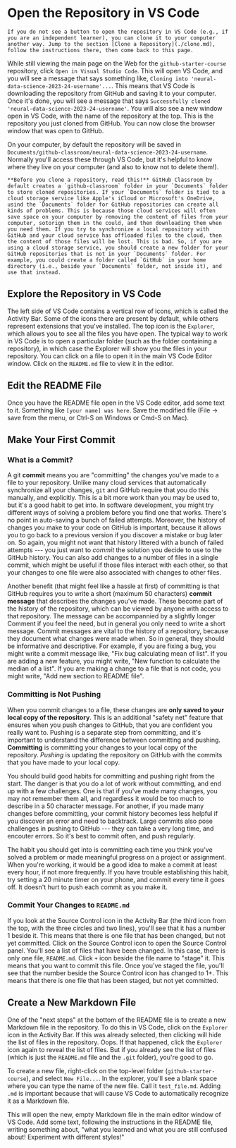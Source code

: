 # Open the Repository in VS Code

```{note}
If you do not see a button to open the repository in VS Code (e.g., if you are an independent learner), you can clone it to your computer another way. Jump to the section [Clone a Repository](./clone.md), follow the instructions there, then come back to this page.
```

While still viewing the main page on the Web for the `github-starter-course` repository, click `Open in Visual Studio Code`. This will open VS Code, and you will see a message that says something like, `Cloning into 'neural-data-science-2023-24-username'...`. This means that VS Code is downloading the repository from GitHub and saving it to your computer. Once it's done, you will see a message that says `Successfully cloned 'neural-data-science-2023-24-username'`. You will also see a new window open in VS Code, with the name of the repository at the top. This is the repository you just cloned from GitHub. You can now close the browser window that was open to GitHub.

On your computer, by default the repository will be saved in `Documents/github-classroom/neural-data-science-2023-24-username`. Normally you'll access these through VS Code, but it's helpful to know where they live on your computer (and also to know not to delete them!).

```{note}
**Before you clone a repository, read this!** GitHub Classroom by default creates a `github-classroom` folder in your `Documents` folder to store cloned repositories. If your `Documents` folder is tied to a cloud storage service like Apple's iCloud or Microsoft's OneDrive, usind the `Documents` folder for GitHub repositories can create all kinds of problems. This is because those cloud services will often save space on your computer by removing the content of files from your computer, sotorign them in the could, and then downloading them when you need them. If you try to synchronize a local repository with GitHub and your cloud service has offloaded files to the cloud, then the content of those files will be lost. This is bad. So, if you are using a cloud storage service, you should create a new folder for your GitHub repositories that is not in your `Documents` folder. For example, you could create a folder called `GitHub` in your home directory (i.e., beside your `Documents` folder, not inside it), and use that instead.
```

## Explore the Repository in VS Code
The left side of VS Code contains a vertical row of icons, which is called the Activity Bar. Some of the icons there are present by default, while others represent extensions that you've installed. The top icon is the `Explorer`, which allows you to see all the files you have open. The typical way to work in VS Code is to open a particular folder (such as the folder containing a repository), in which case the Explorer will show you the files in your repository. You can click on a file to open it in the main VS Code Editor window. Click on the `README.md` file to view it in the editor.

## Edit the README File
Once you have the README file open in the VS Code editor, add some text to it. Something like `[your name] was here`. Save the modified file (File -> save from the menu, or Ctrl-S on Windows or Cmd-S on Mac). 

## Make Your First Commit

### What is a Commit?

A git **commit** means you are "committing" the changes you've made to a file to your repository. Unlike many cloud services that automatically synchronize all your changes, `git` and GitHub require that you do this manually, and explicitly. This is a bit more work than you may be used to, but it's a good habit to get into. In software development, you might try different ways of solving a problem before you find one that works. There's no point in auto-saving a bunch of failed attempts. Moreover, the history of changes you make to your code on GitHub is important, because it allows you to go back to a previous version if you discover a mistake or bug later on. So again, you might not want that history littered with a bunch of failed attempts --- you just want to *commit* the solution you decide to use to the GitHub history. You can also add changes to a number of files in a single commit, which might be useful if those files interact with each other, so that your changes to one file were also associated with changes to other files. 

Another benefit (that might feel like a hassle at first) of committing is that GitHub requires you to write a short (maximum 50 characters) **commit message** that describes the changes you've made. These become part of the history of the repository, which can be viewed by anyone with access to that repository. The message can be accompannied by a slightly longer Comment if you feel the need, but in general you only need to write a short message. Commit messages are vital to the history of a repository, because they document what changes were made when. So in general, they should be informative and descriptive. For example, if you are fixing a bug, you might write a commit message like, "Fix bug calculating mean of list". If you are adding a new feature, you might write, "New function to calculate the median of a list". If you are making a change to a file that is not code, you might write, "Add new section to README file".

### Committing is Not Pushing

When you commit changes to a file, these changes are **only saved to your local copy of the repository**. This is an additional "safety net" feature that ensures when you push changes to GitHub, that you are confident you really want to. Pushing is a separate step from committing, and it's important to understand the difference between committing and pushing. **Committing** is committing your changes to your local copy of the repository. *Pushing* is updating the repository on GitHub with the commits that you have made to your local copy. 

You should build good habits for committing and pushing right from the start. The danger is that you do a lot of work without committing, and end up with a few challenges. One is that if you've made many changes, you may not remember them all, and regardless it would be too much to describe in a 50 character message. For another, if you made many changes before committing, your commit history becomes less helpful if you discover an error and need to backtrack. Large commits also pose challenges in pushing to GitHub --- they can take a very long time, and encouter errors. So it's best to commit often, and push regularly.

The habit you should get into is committing each time you think you've solved a problem or made meaningful progress on a project or assignment. When you're working, it would be a good idea to make a commit at least every hour, if not more frequently. If you have trouble establishing this habit, try setting a 20 minute timer on your phone, and commit every time it goes off. It doesn't hurt to push each commit as you make it.


### Commit Your Changes to `README.md`

If you look at the Source Control icon in the Activity Bar (the third icon from the top, with the three circles and two lines), you'll see that it has a number 1 beside it. This means that there is one file that has been changed, but not yet committed. Click on the Source Control icon to open the Source Control panel. You'll see a list of files that have been changed. In this case, there is only one file, `README.md`. Click  `+` icon beside the file name to "stage" it. This means that you want to commit this file. Once you've staged the file, you'll see that the number beside the Source Control icon has changed to 1+. This means that there is one file that has been staged, but not yet committed.


## Create a New Markdown File
One of the "next steps" at the bottom of the README file is to create a new Markdown file in the repository. To do this in VS Code, click on the `Explorer` icon in the Activity Bar. If this was already selected, then clicking will hide the list of files in the repository. Oops. If that happened, click the `Explorer` icon again to reveal the list of files. But if you already see the list of files (which is just the `README.md` file and the `.git` folder), you're good to go.

To create a new file, right-click on the top-level folder (`github-starter-course`), and select `New File...`. In the explorer, you'll see a blank space where you can type the name of the new file. Call it `test_file.md`. Adding `.md` is important because that will cause VS Code to automatically recognize it as a Markdown file.

This will open the new, empty Markdown file in the main editor window of VS Code. Add some text, following the instructions in the README file, writing something about, "what you learned and what you are still confused about! Experiment with different styles!"